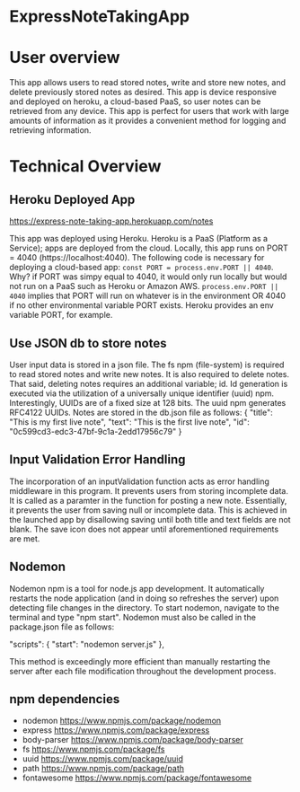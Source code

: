 # ExpressNoteTakingApp

# User overview

This app allows users to read stored notes, write and store new notes, and delete previously stored notes as desired. This app is device responsive and deployed on heroku, a cloud-based PaaS, so user notes can be retrieved from any device. This app is perfect for users that work with large amounts of information as it provides a convenient method for logging and retrieving information.

# Technical Overview

## Heroku Deployed App
https://express-note-taking-app.herokuapp.com/notes

This app was deployed using Heroku. Heroku is a PaaS (Platform as a Service); apps are deployed from the cloud. Locally, this app runs on PORT = 4040 (https://localhost:4040). The following code is necessary for deploying a cloud-based app: `const PORT = process.env.PORT || 4040`. Why? if PORT was simpy equal to 4040, it would only run locally but would not run on a PaaS such as Heroku or Amazon AWS. `process.env.PORT || 4040` implies that PORT will run on whatever is in the environment OR 4040 if no other environmental variable PORT exists. Heroku provides an env variable PORT, for example.  

## Use JSON db to store notes

User input data is stored in a json file. The fs npm (file-system) is required to read stored notes and write new notes. It is also required to delete notes. That said, deleting notes requires an additional variable; id. Id generation is executed via the utilization of a universally unique identifier (uuid) npm. Interestingly, UUIDs are of a fixed size at 128 bits. The uuid npm generates RFC4122 UUIDs. Notes are stored in the db.json file as follows:
  {
    "title": "This is my first live note",
    "text": "This is the first live note",
    "id": "0c599cd3-edc3-47bf-9c1a-2edd17956c79"
  }

## Input Validation Error Handling

The incorporation of an inputValidation function acts as error handling middleware in this program. It prevents users from storing incomplete data. It is called as a paramter in the function for posting a new note. Essentially, it prevents the user from saving null or incomplete data. This is achieved in the launched app by disallowing saving until both title and text fields are not blank. The save icon does not appear until aforementioned requirements are met. 


## Nodemon

Nodemon npm is a tool for node.js app development. It automatically restarts the node application (and in doing so refreshes the server) upon detecting file changes in the directory. To start nodemon, navigate to the terminal and type "npm start". Nodemon must also be called in the package.json file as follows:

"scripts": {
    "start": "nodemon server.js"
  }, 

This method is exceedingly more efficient than manually restarting the server after each file modification throughout the development process.  

## npm dependencies
- nodemon https://www.npmjs.com/package/nodemon
- express https://www.npmjs.com/package/express
- body-parser https://www.npmjs.com/package/body-parser
- fs https://www.npmjs.com/package/fs
- uuid https://www.npmjs.com/package/uuid
- path https://www.npmjs.com/package/path
- fontawesome https://www.npmjs.com/package/fontawesome